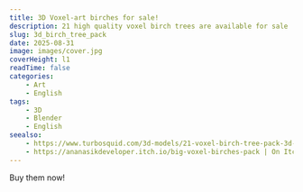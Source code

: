 ```yaml
---
title: 3D Voxel-art birches for sale!
description: 21 high quality voxel birch trees are available for sale
slug: 3d_birch_tree_pack
date: 2025-08-31
image: images/cover.jpg
coverHeight: l1
readTime: false
categories:
    - Art
    - English
tags:
    - 3D
    - Blender
    - English
seealso:
    - https://www.turbosquid.com/3d-models/21-voxel-birch-tree-pack-3d-model-2455271 | On Turbosquid | brand-turbosquid | showInList
    - https://ananasikdeveloper.itch.io/big-voxel-birches-pack | On Itch.io | brand-itchdotio | showInList
---
```


Buy them now!